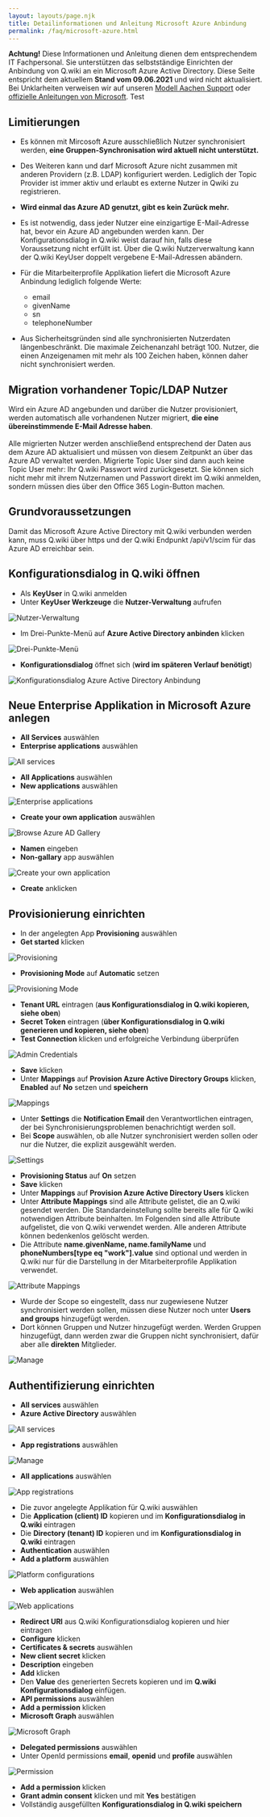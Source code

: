 ```yaml
---
layout: layouts/page.njk
title: Detailinformationen und Anleitung Microsoft Azure Anbindung
permalink: /faq/microsoft-azure.html
---
```

**Achtung!** Diese Informationen und Anleitung dienen dem entsprechendem IT Fachpersonal. Sie unterstützen das selbstständige Einrichten der Anbindung von Q.wiki an ein Microsoft Azure Active Directory. Diese Seite entspricht dem aktuellem **Stand vom 09.06.2021** und wird nicht aktualisiert. Bei Unklarheiten verweisen wir auf unseren [Modell Aachen Support](https://www.modell-aachen.de/de/support) oder [offizielle Anleitungen von Microsoft](https://docs.microsoft.com/en-us/azure/active-directory/saas-apps/tutorial-list). Test

## Limitierungen

* Es können mit Mircosoft Azure ausschließlich Nutzer synchronisiert werden, **eine Gruppen-Synchronisation wird aktuell nicht unterstützt.**
* Des Weiteren kann und darf Microsoft Azure nicht zusammen mit anderen Providern (z.B. LDAP) konfiguriert werden. Lediglich der Topic Provider ist immer aktiv und erlaubt es externe Nutzer in Qwiki zu registrieren. 
* **Wird einmal das Azure AD genutzt, gibt es kein Zurück mehr.**
* Es ist notwendig, dass jeder Nutzer eine einzigartige E-Mail-Adresse hat, bevor ein Azure AD angebunden werden kann. Der Konfigurationsdialog in Q.wiki weist darauf hin, falls diese Voraussetzung nicht erfüllt ist. Über die Q.wiki Nutzerverwaltung kann der Q.wiki KeyUser doppelt vergebene E-Mail-Adressen abändern.
* Für die Mitarbeiterprofile Applikation liefert die Microsoft Azure Anbindung lediglich folgende Werte:

  * email
  * givenName
  * sn
  * telephoneNumber
* Aus Sicherheitsgründen sind alle synchronisierten Nutzerdaten längenbeschränkt. Die maximale Zeichenanzahl beträgt 100. Nutzer, die einen Anzeigenamen mit mehr als 100 Zeichen haben, können daher nicht synchronisiert werden.

## Migration vorhandener Topic/LDAP Nutzer

Wird ein Azure AD angebunden und darüber die Nutzer provisioniert, werden automatisch alle vorhandenen Nutzer migriert, **die eine übereinstimmende E-Mail Adresse haben**.\
\
Alle migrierten Nutzer werden anschließend entsprechend der Daten aus dem Azure AD aktualisiert und müssen von diesem Zeitpunkt an über das Azure AD verwaltet werden. Migrierte Topic User sind dann auch keine Topic User mehr: Ihr Q.wiki Passwort wird zurückgesetzt. Sie können sich nicht mehr mit ihrem Nutzernamen und Passwort direkt im Q.wiki anmelden, sondern müssen dies über den Office 365 Login-Button machen.

## Grundvoraussetzungen

Damit das Microsoft Azure Active Directory mit Q.wiki verbunden werden kann, muss Q.wiki über https und der Q.wiki Endpunkt /api/v1/scim für das Azure AD erreichbar sein.

## Konfigurationsdialog in Q.wiki öffnen

* Als **KeyUser** in Q.wiki anmelden
* Unter **KeyUser Werkzeuge** die **Nutzer-Verwaltung** aufrufen

![](/images/keyuserwerkzeuge.png "Nutzer-Verwaltung")

* Im Drei-Punkte-Menü auf **Azure Active Directory anbinden** klicken

![](/images/azure_ad_anbinden.png "Drei-Punkte-Menü")

* **Konfigurationsdialog** öffnet sich (**wird im späteren Verlauf benötigt**)

![](/images/self-service-maske.png "Konfigurationsdialog Azure Active Directory Anbindung")

## Neue Enterprise Applikation in Microsoft Azure anlegen

* **All Services** auswählen
* **Enterprise applications** auswählen

![](/images/enterprise_applications_auswaehlen.png "All services")

* **All Applications** auswählen
* **New applications** auswählen

![](/images/new_application.png "Enterprise applications")

* **Create your own application** auswählen

![](/images/create_your_own_application.png "Browse Azure AD Gallery")

* **Namen** eingeben
* **Non-gallary** app auswählen

![](/images/namen_eingeben.png "Create your own application")

* **Create** anklicken

## Provisionierung einrichten

* In der angelegten App **Provisioning** auswählen
* **Get started** klicken[](https://storage.3.basecamp.com/4269870/blobs/1cb99588-c513-11eb-8d61-ecf4bbd72d92/download/Provisioning.png?attachment=true)

![](/images/provisioning.png "Provisioning")

* **Provisioning Mode** auf **Automatic** setzen[](https://storage.3.basecamp.com/4269870/blobs/4c5344f6-c513-11eb-9239-8e17cd0352bb/download/Provisioning_Mode.png?attachment=true)

![](/images/provisioning_mode.png "Provisioning Mode")

* **Tenant URL** eintragen (**aus Konfigurationsdialog in Q.wiki kopieren, siehe oben**)
* **Secret Token** eintragen (**über Konfigurationsdialog in Q.wiki generieren und kopieren, siehe oben**)
* **Test Connection** klicken und erfolgreiche Verbindung überprüfen[](https://storage.3.basecamp.com/4269870/blobs/c1bfaf54-c513-11eb-b0cb-a0369f740dfe/download/Test_connection.png?attachment=true)

![](/images/test_connection.png "Admin Credentials")

* **Save** klicken
* Unter **Mappings** auf **Provision Azure Active Directory Groups** klicken, **Enabled** auf **No** setzen und **speichern**[](https://storage.3.basecamp.com/4269870/blobs/09373c6c-c514-11eb-a714-ecf4bbd72a70/download/Provision_Azure_AD_Groups.png?attachment=true)

![](/images/provision_azure_ad_groups.png "Mappings")

* Unter **Settings** die **Notification Email** den Verantwortlichen eintragen, der bei Synchronisierungsproblemen benachrichtigt werden soll.
* Bei **Scope** auswählen, ob alle Nutzer synchronisiert werden sollen oder nur die Nutzer, die explizit ausgewählt werden[](https://storage.3.basecamp.com/4269870/blobs/5789b0ac-c514-11eb-8da2-ecf4bbd72d92/download/Notification_Email.png?attachment=true).

![](/images/notification_email.png "Settings")

* **Provisioning Status** auf **On** setzen
* **Save** klicken
* Unter **Mappings** auf **Provision Azure Active Directory Users** klicken
* Unter **Attribute Mappings** sind alle Attribute gelistet, die an Q.wiki gesendet werden. Die Standardeinstellung sollte bereits alle für Q.wiki notwendigen Attribute beinhalten. Im Folgenden sind alle Attribute aufgelistet, die von Q.wiki verwendet werden. Alle anderen Attribute können bedenkenlos gelöscht werden.
* Die Attribute **name.givenName, name.familyName** und **phoneNumbers\[type eq "work"].value** sind optional und werden in Q.wiki nur für die Darstellung in der Mitarbeiterprofile Applikation verwendet.

![](/images/image.png "Attribute Mappings")

* Wurde der Scope so eingestellt, dass nur zugewiesene Nutzer synchronisiert werden sollen, müssen diese Nutzer noch unter **Users and groups** hinzugefügt werden.[](https://storage.3.basecamp.com/4269870/blobs/2b2318d2-bdf3-11eb-a702-8e17cd0352bb/download/image.png?attachment=true)
* Dort können Gruppen und Nutzer hinzugefügt werden. Werden Gruppen hinzugefügt, dann werden zwar die Gruppen nicht synchronisiert, dafür aber alle **direkten** Mitglieder.

![](/images/user_and_groups.png "Manage")

## Authentifizierung einrichten

* **All services** auswählen
* **Azure Active Directory** auswählen[](https://storage.3.basecamp.com/4269870/blobs/2c7495e8-c515-11eb-9a04-ecf4bbd72a70/download/Azure_Active_Directory.png?attachment=true)

![](/images/azure_active_directory.png "All services")

* **App registrations** auswählen[](https://storage.3.basecamp.com/4269870/blobs/4f41dedc-c515-11eb-a254-8e17cd0352bb/download/App_registrations.png?attachment=true)

![](/images/app_registrations.png "Manage")

* **All applications** auswählen[](https://storage.3.basecamp.com/4269870/blobs/7d9f4238-c515-11eb-ae46-a0369f740dfe/download/All_applications.png?attachment=true)

![](/images/all_applications.png "App registrations")

* Die zuvor angelegte Applikation für Q.wiki auswählen
* Die **Application (client) ID** kopieren und im **Konfigurationsdialog in Q.wiki** eintragen
* Die **Directory (tenant) ID** kopieren und im **Konfigurationsdialog in Q.wiki** eintragen
* **Authentication** auswählen
* **Add a platform** auswählen[](https://storage.3.basecamp.com/4269870/blobs/a5e3a220-c515-11eb-a89a-a0369f740dfe/download/Add_a_platform.png?attachment=true)

![](/images/add_a_platform.png "Platform configurations")

* **Web application** auswählen[](https://storage.3.basecamp.com/4269870/blobs/d77e4902-c515-11eb-88ef-ecf4bbd72a70/download/Web_application.png?attachment=true)

![](/images/web_application.png "Web applications")

* **Redirect URI** aus Q.wiki Konfigurationsdialog kopieren und hier eintragen
* **Configure** klicken
* **Certificates & secrets** auswählen
* **New client secret** klicken
* **Description** eingeben
* **Add** klicken
* Den **Value** des generierten Secrets kopieren und im **Q.wiki Konfigurationsdialog** einfügen.
* **API permissions** auswählen
* **Add a permission** klicken
* **Microsoft Graph** auswählen[](https://storage.3.basecamp.com/4269870/blobs/54aa99a8-c516-11eb-8afb-ecf4bbd6f7a8/download/Microsoft_Graph.png?attachment=true)

![](/images/microsoft_graph.png "Microsoft Graph")

* **Delegated permissions** auswählen
* Unter OpenId permissions **email**, **openid** und **profile** auswählen[](https://storage.3.basecamp.com/4269870/blobs/8f4ab3c2-c516-11eb-92aa-ecf4bbd72a70/download/OpenId_permissions.png?attachment=true)

![](/images/openid_permissions.png "Permission")

* **Add a permission** klicken 
* **Grant admin consent** klicken und mit **Yes** bestätigen
* Vollständig ausgefüllten **Konfigurationsdialog in Q.wiki speichern**